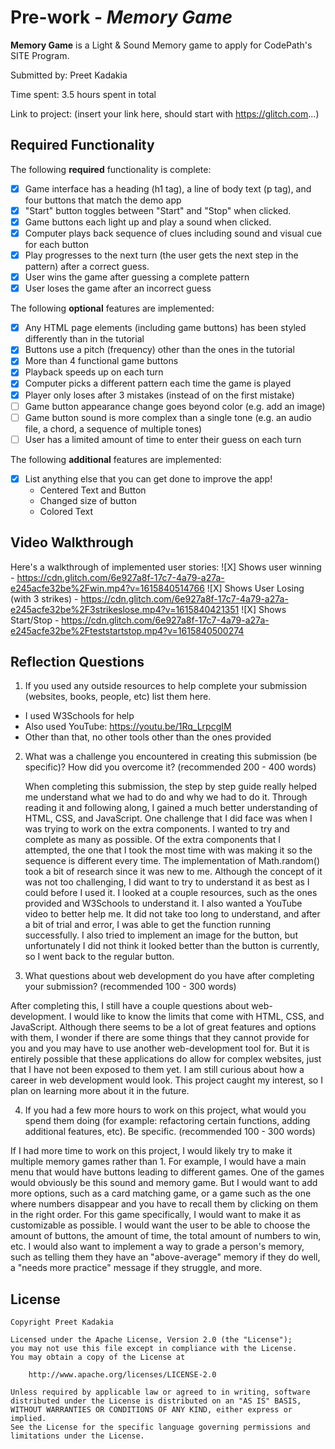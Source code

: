 # Pre-work - *Memory Game*

**Memory Game** is a Light & Sound Memory game to apply for CodePath's SITE Program. 

Submitted by: Preet Kadakia

Time spent: 3.5 hours spent in total

Link to project: (insert your link here, should start with https://glitch.com...)

## Required Functionality

The following **required** functionality is complete:

* [X] Game interface has a heading (h1 tag), a line of body text (p tag), and four buttons that match the demo app
* [X] "Start" button toggles between "Start" and "Stop" when clicked. 
* [X] Game buttons each light up and play a sound when clicked. 
* [X] Computer plays back sequence of clues including sound and visual cue for each button
* [X] Play progresses to the next turn (the user gets the next step in the pattern) after a correct guess. 
* [X] User wins the game after guessing a complete pattern
* [X] User loses the game after an incorrect guess

The following **optional** features are implemented:

* [X] Any HTML page elements (including game buttons) has been styled differently than in the tutorial
* [X] Buttons use a pitch (frequency) other than the ones in the tutorial
* [X] More than 4 functional game buttons
* [X] Playback speeds up on each turn
* [X] Computer picks a different pattern each time the game is played
* [X] Player only loses after 3 mistakes (instead of on the first mistake)
* [ ] Game button appearance change goes beyond color (e.g. add an image)
* [ ] Game button sound is more complex than a single tone (e.g. an audio file, a chord, a sequence of multiple tones)
* [ ] User has a limited amount of time to enter their guess on each turn

The following **additional** features are implemented:

- [X] List anything else that you can get done to improve the app!
    - Centered Text and Button
    - Changed size of button
    - Colored Text

## Video Walkthrough

Here's a walkthrough of implemented user stories:
![X] Shows user winning - https://cdn.glitch.com/6e927a8f-17c7-4a79-a27a-e245acfe32be%2Fwin.mp4?v=1615840514766
![X] Shows User Losing (with 3 strikes) - https://cdn.glitch.com/6e927a8f-17c7-4a79-a27a-e245acfe32be%2F3strikeslose.mp4?v=1615840421351
![X] Shows Start/Stop - https://cdn.glitch.com/6e927a8f-17c7-4a79-a27a-e245acfe32be%2Fteststartstop.mp4?v=1615840500274


## Reflection Questions
1. If you used any outside resources to help complete your submission (websites, books, people, etc) list them here. 
 - I used W3Schools for help
 - Also used YouTube: https://youtu.be/1Rq_LrpcgIM
 - Other than that, no other tools other than the ones provided
 

2. What was a challenge you encountered in creating this submission (be specific)? How did you overcome it? (recommended 200 - 400 words) 
  
    When completing this submission, the step by step guide really helped me understand what we had to do and why we had to do it.
  Through reading it and following along, I gained a much better understanding of HTML, CSS, and JavaScript. One challenge 
  that I did face was when I was trying to work on the extra components. I wanted to try and complete as many as possible. 
  Of the extra components that I attempted, the one that I took the most time with was making it so the sequence is different 
  every time. The implementation of Math.random() took a bit of research since it was new to me. Although the concept of it was 
  not too challenging, I did want to try to understand it as best as I could before I used it. I looked at a couple resources, 
  such as the ones provided and W3Schools to understand it. I also wanted a YouTube video to better help me. It did not take too 
  long to understand, and after a bit of trial and error, I was able to get the function running successfully. I also tried to 
  implement an image for the button, but unfortunately I did not think it looked better than the button is currently, so I went 
  back to the regular button.


3. What questions about web development do you have after completing your submission? (recommended 100 - 300 words) 

  After completing this, I still have a couple questions about web-development. I would like to know the limits that come with
  HTML, CSS, and JavaScript. Although there seems to be a lot of great features and options with them, I wonder if there are
  some things that they cannot provide for you and you may have to use another web-development tool for. But it is entirely
  possible that these applications do allow for complex websites, just that I have not been exposed to them yet. I am 
  still curious about how a career in web development would look. This project caught my interest, so I plan on learning more
  about it in the future. 

4. If you had a few more hours to work on this project, what would you spend them doing (for example: refactoring certain functions, adding additional features, etc). Be specific. (recommended 100 - 300 words) 
  
  If I had more time to work on this project, I would likely try to make it multiple memory games rather than 1. For example, I
would have a main menu that would have buttons leading to different games. One of the games would obviously be this sound and
memory game. But I would want to add more options, such as a card matching game, or a game such as the one where numbers 
disappear and you have to recall them by clicking on them in the right order. For this game specifically, I would want to make it
as customizable as possible. I would want the user to be able to choose the amount of buttons, the amount of time, the total 
amount of numbers to win, etc. I would also want to implement a way to grade a person's memory, such as telling them they have 
an "above-average" memory if they do well, a "needs more practice" message if they struggle, and more.


## License

    Copyright Preet Kadakia

    Licensed under the Apache License, Version 2.0 (the "License");
    you may not use this file except in compliance with the License.
    You may obtain a copy of the License at

        http://www.apache.org/licenses/LICENSE-2.0

    Unless required by applicable law or agreed to in writing, software
    distributed under the License is distributed on an "AS IS" BASIS,
    WITHOUT WARRANTIES OR CONDITIONS OF ANY KIND, either express or implied.
    See the License for the specific language governing permissions and
    limitations under the License.